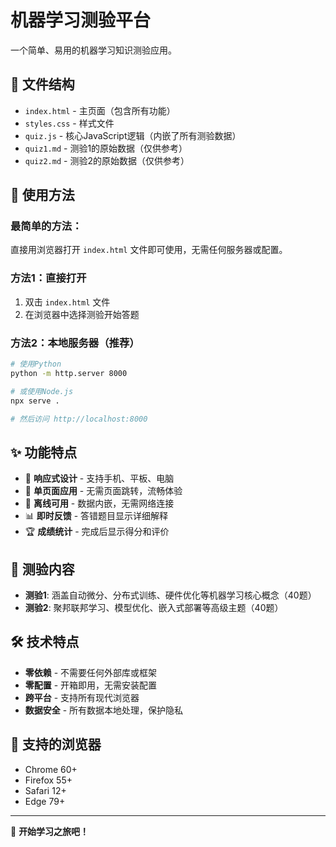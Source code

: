 # 机器学习测验平台

一个简单、易用的机器学习知识测验应用。

## 📁 文件结构

- `index.html` - 主页面（包含所有功能）
- `styles.css` - 样式文件
- `quiz.js` - 核心JavaScript逻辑（内嵌了所有测验数据）
- `quiz1.md` - 测验1的原始数据（仅供参考）
- `quiz2.md` - 测验2的原始数据（仅供参考）

## 🚀 使用方法

### 最简单的方法：
直接用浏览器打开 `index.html` 文件即可使用，无需任何服务器或配置。

### 方法1：直接打开
1. 双击 `index.html` 文件
2. 在浏览器中选择测验开始答题

### 方法2：本地服务器（推荐）
```bash
# 使用Python
python -m http.server 8000

# 或使用Node.js
npx serve .

# 然后访问 http://localhost:8000
```

## ✨ 功能特点

- 📱 **响应式设计** - 支持手机、平板、电脑
- 🎯 **单页面应用** - 无需页面跳转，流畅体验
- 💾 **离线可用** - 数据内嵌，无需网络连接
- 📊 **即时反馈** - 答错题目显示详细解释
- 🏆 **成绩统计** - 完成后显示得分和评价

## 📝 测验内容

- **测验1**: 涵盖自动微分、分布式训练、硬件优化等机器学习核心概念（40题）
- **测验2**: 聚邦联邦学习、模型优化、嵌入式部署等高级主题（40题）

## 🛠️ 技术特点

- **零依赖** - 不需要任何外部库或框架
- **零配置** - 开箱即用，无需安装配置
- **跨平台** - 支持所有现代浏览器
- **数据安全** - 所有数据本地处理，保护隐私

## 📱 支持的浏览器

- Chrome 60+
- Firefox 55+
- Safari 12+
- Edge 79+

---

🤖 **开始学习之旅吧！**
